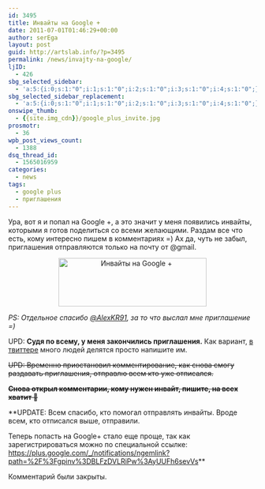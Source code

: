 ```yaml
---
id: 3495
title: Инвайты на Google +
date: 2011-07-01T01:46:29+00:00
author: serEga
layout: post
guid: http://artslab.info/?p=3495
permalink: /news/invajty-na-google/
ljID:
  - 426
sbg_selected_sidebar:
  - 'a:5:{i:0;s:1:"0";i:1;s:1:"0";i:2;s:1:"0";i:3;s:1:"0";i:4;s:1:"0";}'
sbg_selected_sidebar_replacement:
  - 'a:5:{i:0;s:1:"0";i:1;s:1:"0";i:2;s:1:"0";i:3;s:1:"0";i:4;s:1:"0";}'
onswipe_thumb:
  - {{site.img_cdn}}/google_plus_invite.jpg
prosmotr:
  - 36
wpb_post_views_count:
  - 1388
dsq_thread_id:
  - 1565016959
categories:
  - news
tags:
  - google plus
  - приглашения
---
```

Ура, вот я и попал на Google +, а это значит у меня появились инвайты, которыми я готов поделиться со всеми желающими. Раздам все что есть, кому интересно пишем в комментариях =) Ах да, чуть не забыл, приглашения отправляются только на почту от @gmail.

<center>
  <a href="{{site.img_cdn}}/google_plus_invite.jpg"><img src="{{site.img_cdn}}/google_plus_invite-300x98.jpg" alt="Инвайты на Google +" title="google_plus_invite" width="300" height="98" class="alignnone size-medium wp-image-3496" /></a>
</center>

_PS: Отдельное спасибо [@AlexKR91](http://twitter.com/AlexKR91), за то что выслал мне приглашение =)_

UPD: **Судя по всему, у меня закончились приглашения.** Как вариант, [в твиттере](http://www.google.ru/#q=google+plus+%D0%B8%D0%BD%D0%B2%D0%B0%D0%B9%D1%82%D1%8B&hl=ru&newwindow=1&prmdo=1&tbm=mbl&prmd=ivnsu&source=lnms&ei=8g0OTtfhF4fKsgbYv_mQDw&sa=X&oi=mode_link&ct=mode&cd=5&ved=0CCcQ_AUoBA&fp=c66c6e88a8f6f106&biw=1680&bih=935) много людей делятся просто напишите им.

<del datetime="2011-07-10T17:31:32+00:00">UPD: Временно приостановил комментирование, как снова смогу раздавать приглашения, отправлю всем кто уже отписался.</del>

**<del datetime="2011-08-13T13:26:55+00:00">Снова открыл комментарии, кому нужен инвайт, пишите, на всех хватит 🙂</del>**

**UPDATE: Всем спасибо, кто помогал отправлять инвайты. Вроде всем, кто отписался выше, отправили.

Теперь попасть на Google+ стало еще проще, так как зарегистрироваться можно по специальной ссылке: <https://plus.google.com/_/notifications/ngemlink?path=%2F%3Fgpinv%3DBLFzDVLRiPw%3AyUUFh6sevVs>**

Комментарий были закрыты.